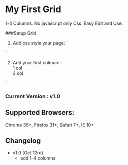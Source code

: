 # My First Grid
1-4 Columns. No javascript only Css. Easy Edit and Use.

###Setup Grid
1. Add css style your page:
  `<meta http-equiv="Content-Type" content="text/html; charset=utf-8" />
  <!-- Make the web page appear 100% instead of scaling -->
   <meta name="viewport" content="width=device-width, initial-scale=1.0, maximum-scale=1.0, user-scalable=0;" />	
	<!-- 1024px -->
	<link href="jz-1024.css" type="text/css" rel="stylesheet" media="only screen and (min-width: 1024px)">
	<!-- 768px -->
	<link href="jz-768.css" type="text/css" rel="stylesheet" media="only screen and (min-width: 768px) and (max-width: 1023px)">
	<!-- 480px -->
	<link href="jz-480.css" type="text/css" rel="stylesheet" media="only screen and (min-width: 480px) and (max-width: 767px)">
	<!-- 320 -->
	<link href="jz-320.css" type="text/css" rel="stylesheet" media="only screen and (min-width: 0px) and (max-width: 479px)">
	<!--  cols -->	
   <link href="jz-padding.css"	type="text/css" rel="stylesheet" media="only screen and (min-width: 0px)">`

2. Add your first colmun:
`<div class="col2">
	<div class="jz-1">
		1 col
	</div>
	<div class="jz-2">
		2 col
	</div>
</div>`

### Current Version : v1.0

## Supported Browsers:
Chrome 35+, Firefox 31+, Safari 7+, IE 10+

## Changelog
- v1.0 (Oct 12rd)
  - add 1-4 columns